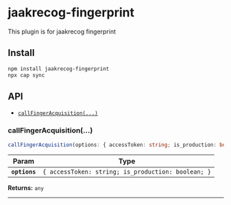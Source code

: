# jaakrecog-fingerprint

This plugin is for jaakrecog fingerprint

## Install

```bash
npm install jaakrecog-fingerprint
npx cap sync
```

## API

<docgen-index>

* [`callFingerAcquisition(...)`](#callfingeracquisition)

</docgen-index>

<docgen-api>
<!--Update the source file JSDoc comments and rerun docgen to update the docs below-->

### callFingerAcquisition(...)

```typescript
callFingerAcquisition(options: { accessToken: string; is_production: boolean; }) => any
```

| Param         | Type                                                          |
| ------------- | ------------------------------------------------------------- |
| **`options`** | <code>{ accessToken: string; is_production: boolean; }</code> |

**Returns:** <code>any</code>

--------------------

</docgen-api>
